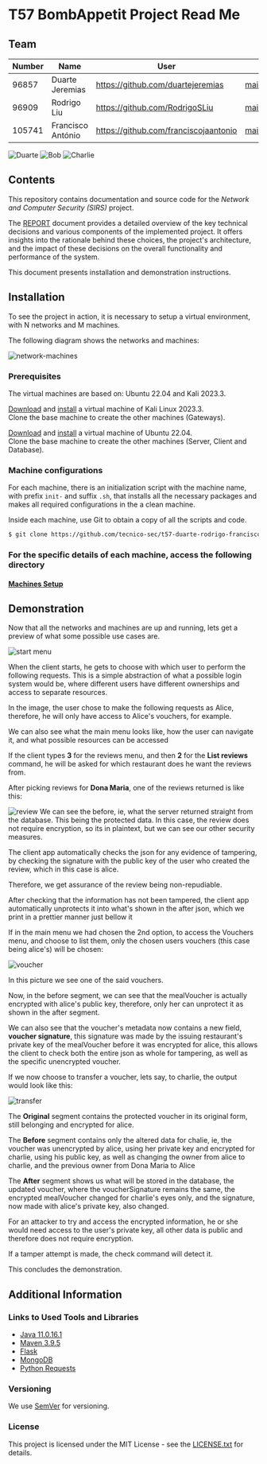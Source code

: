 # T57 BombAppetit Project Read Me


## Team

| Number | Name              | User                                    | E-mail                                        |
|--------|-------------------|-----------------------------------------|-----------------------------------------------|
| 96857  | Duarte Jeremias   | <https://github.com/duartejeremias>     | <mailto:duarte.jeremias@tecnico.ulisboa.pt>   |
| 96909  | Rodrigo Liu       | <https://github.com/RodrigoSLiu>        | <mailto:rodrigoliu@tecnico.ulisboa.pt>        |
| 105741 | Francisco António | <https://github.com/franciscojaantonio> | <mailto:francisco.antonio@tecnico.ulisboa.pt> |

![Duarte](img/duarte.png) ![Bob](img/rodrigo.png) ![Charlie](img/francisco.png)

## Contents

This repository contains documentation and source code for the *Network and Computer Security (SIRS)* project.

The [REPORT](REPORT.md) document provides a detailed overview of the key technical decisions and various components of the implemented project.
It offers insights into the rationale behind these choices, the project's architecture, and the impact of these decisions on the overall functionality and performance of the system.

This document presents installation and demonstration instructions.


## Installation

To see the project in action, it is necessary to setup a virtual environment, with N networks and M machines.  

The following diagram shows the networks and machines:

![network-machines](img/network.png)

### Prerequisites

The virtual machines are based on: Ubuntu 22.04 and Kali 2023.3.  

[Download](https://cdimage.kali.org/kali-2023.4/kali-linux-2023.4-virtualbox-amd64.7z) and [install](https://www.kali.org/docs/virtualization/) a virtual machine of Kali Linux 2023.3.  
Clone the base machine to create the other machines (Gateways).

[Download](https://ubuntu.com/download/desktop/thank-you?version=22.04.3&architecture=amd64) and [install](https://ubuntu.com/tutorials/how-to-run-ubuntu-desktop-on-a-virtual-machine-using-virtualbox#1-overview) a virtual machine of Ubuntu 22.04.  
Clone the base machine to create the other machines (Server, Client and Database).

### Machine configurations

For each machine, there is an initialization script with the machine name, with prefix `init-` and suffix `.sh`, that installs all the necessary packages and makes all required configurations in the a clean machine.

Inside each machine, use Git to obtain a copy of all the scripts and code.

```sh
$ git clone https://github.com/tecnico-sec/t57-duarte-rodrigo-francisco.git
```

### For the specific details of each machine, access the following directory

#### [Machines Setup](./setup)

## Demonstration

Now that all the networks and machines are up and running, lets get a preview of what some possible use cases are.

![start menu](img/menu.png)

When the client starts, he gets to choose with which user to perform the following requests. This is a simple abstraction of
what a possible login system would be, where different users have different ownerships and access to separate resources.

In the image, the user chose to make the following requests as Alice, therefore, he will only have access to Alice's vouchers, for example.

We can also see what the main menu looks like, how the user can navigate it, and what possible resources can be accessed

If the client types **3** for the reviews menu, and then **2** for the **List reviews** command, he will be asked for which
restaurant does he want the reviews from.

After picking reviews for **Dona Maria**, one of the reviews returned is like this:

![review](img/review.png)
We can see the before, ie, what the server returned straight from the database. This being the protected data. In this case,
the review does not require encryption, so its in plaintext, but we can see our other security measures.

The client app automatically checks the json for any evidence of tampering, by checking the signature with the public key of the
user who created the review, which in this case is alice.

Therefore, we get assurance of the review being non-repudiable.

After checking that the information has not been tampered, the client app automatically unprotects it into what's shown in 
the after json, which we print in a prettier manner just bellow it

If in the main menu we had chosen the 2nd option, to access the Vouchers menu, and choose to list them, only the chosen users 
vouchers (this case being alice's) will be chosen:

![voucher](img/voucher.png)

In this picture we see one of the said vouchers.

Now, in the before segment, we can see that the mealVoucher is actually encrypted with alice's public key, therefore, only her
can unprotect it as shown in the after segment.

We can also see that the voucher's metadata now contains a new field, **voucher signature**, this signature was made by the issuing restaurant's private key of the mealVoucher
before it was encrypted for alice, this allows the client to check both the entire json as whole for tampering, as well as the specific unencrypted voucher.

If we now choose to transfer a voucher, lets say, to charlie, the output would look like this:

![transfer](img/transfer.png)

The **Original** segment contains the protected voucher in its original form, still belonging and encrypted for alice.

The **Before** segment contains only the altered data for chalie, ie, the voucher was unencrypted by alice, using her private key
and encrypted for charlie, using his public key, as well as changing the owner from alice to charlie, and the previous owner from Dona Maria to Alice

The **After** segment shows us what will be stored in the database, the updated voucher, where the voucherSignature remains the same,
the encrypted mealVoucher changed for charlie's eyes only, and the signature, now made with alice's private key, also changed.

For an attacker to try and access the encrypted information, he or she would need access to the user's private key, all other data
is public and therefore does not require encryption.

If a tamper attempt is made, the check command will detect it.

This concludes the demonstration.

## Additional Information

### Links to Used Tools and Libraries

- [Java 11.0.16.1](https://openjdk.java.net/)
- [Maven 3.9.5](https://maven.apache.org/)
- [Flask](https://flask.palletsprojects.com/en/3.0.x/)
- [MongoDB](https://www.mongodb.com/)
- [Python Requests](https://pypi.org/project/requests/)

### Versioning

We use [SemVer](http://semver.org/) for versioning.  

### License

This project is licensed under the MIT License - see the [LICENSE.txt](LICENSE.txt) for details.
